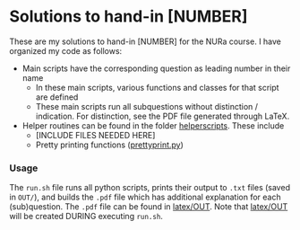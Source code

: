 # Solutions to hand-in [NUMBER]
These are my solutions to hand-in [NUMBER] for the NURa course. I have organized my code as follows:
- Main scripts have the corresponding question as leading number in their name
    - In these main scripts, various functions and classes for that script are defined
    - These main scripts run all subquestions without distinction / indication. For distinction, see the PDF file generated through LaTeX.
- Helper routines can be found in the folder [helperscripts](helperscripts). These include
    - [INCLUDE FILES NEEDED HERE]
    - Pretty printing functions ([prettyprint.py](helperscripts/prettyprint.py))


### Usage
The `run.sh` file runs all python scripts, prints their output to `.txt` files (saved in `OUT/`), and builds the `.pdf` file which has additional explanation for each (sub)question. The `.pdf` file can be found in [latex/OUT](latex/OUT). Note that [latex/OUT](latex/OUT) will be created DURING executing `run.sh`.

